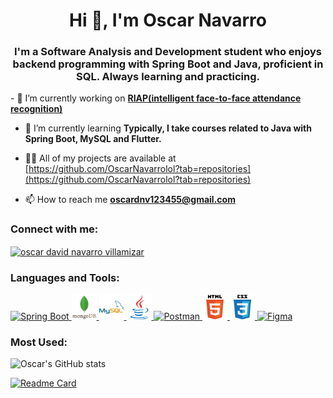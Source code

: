 <h1 align="center">Hi 👋, I'm Oscar Navarro</h1>
<h3 align="center">I'm a Software Analysis and Development student who enjoys backend programming with Spring Boot and Java, proficient in SQL. Always learning and practicing.</h3>
<p>
- 🔭 I’m currently working on <strong><a href="https://github.com/OscarNavarrolol/RIAP-old-code-with-apis.git" target="_blank">RIAP(intelligent face-to-face attendance recognition)</a></strong>

- 🌱 I’m currently learning **Typically, I take courses related to Java with Spring Boot, MySQL and Flutter.**

- 👨‍💻 All of my projects are available at [https://github.com/OscarNavarrolol?tab=repositories](https://github.com/OscarNavarrolol?tab=repositories)

- 📫 How to reach me **oscardnv123455@gmail.com**
</p>

<h3 align="left">Connect with me:</h3>
<p align="left">
<a href="https://linkedin.com/in/oscar david navarro villamizar" target="blank"><img align="center" src="https://raw.githubusercontent.com/rahuldkjain/github-profile-readme-generator/master/src/images/icons/Social/linked-in-alt.svg" alt="oscar david navarro villamizar" height="30" width="40" /></a>
</p>

<h3 align="left">Languages and Tools:</h3>
<p align="left">
    <a href="https://spring.io/projects/spring-boot" target="_blank" rel="noreferrer">
    <img src="https://www.vectorlogo.zone/logos/springio/springio-icon.svg" alt="Spring Boot" width="40" height="40"/>
</a>

<a href="https://www.mongodb.com/" target="_blank" rel="noreferrer">
    <img src="https://raw.githubusercontent.com/devicons/devicon/master/icons/mongodb/mongodb-original-wordmark.svg" alt="MongoDB" width="40" height="40"/>
</a>

<a href="https://www.mysql.com/" target="_blank" rel="noreferrer">
    <img src="https://raw.githubusercontent.com/devicons/devicon/master/icons/mysql/mysql-original-wordmark.svg" alt="MySQL" width="40" height="40"/>
</a>

<a href="https://www.java.com" target="_blank" rel="noreferrer">
    <img src="https://raw.githubusercontent.com/devicons/devicon/master/icons/java/java-original.svg" alt="Java" width="40" height="40"/>
</a>

<a href="https://www.postman.com/" target="_blank" rel="noreferrer">
    <img src="https://www.vectorlogo.zone/logos/getpostman/getpostman-icon.svg" alt="Postman" width="40" height="40"/>
</a>

<a href="https://developer.mozilla.org/es/docs/Web/HTML" target="_blank" rel="noreferrer">
    <img src="https://raw.githubusercontent.com/devicons/devicon/master/icons/html5/html5-original-wordmark.svg" alt="HTML" width="40" height="40"/>
</a>

<a href="https://developer.mozilla.org/es/docs/Web/CSS" target="_blank" rel="noreferrer">
    <img src="https://raw.githubusercontent.com/devicons/devicon/master/icons/css3/css3-original-wordmark.svg" alt="CSS" width="40" height="40"/>
</a>
<a href="https://www.figma.com/" target="_blank" rel="noreferrer">
    <img src="https://www.vectorlogo.zone/logos/figma/figma-icon.svg" alt="Figma" width="40" height="40"/>
</a>
</p>

<h3 align="left">Most Used:</h3>

![Oscar's GitHub stats](https://github-readme-stats.vercel.app/api?username=OscarNavarrolol&show_icons=true&theme=transparent)

[![Readme Card](https://github-readme-stats.vercel.app/api/pin/?username=OscarNavarrolol&repo=RIAP-old-code-with-apis)](https://github.com/OscarNavarrolol/RIAP-old-code-with-apis)
